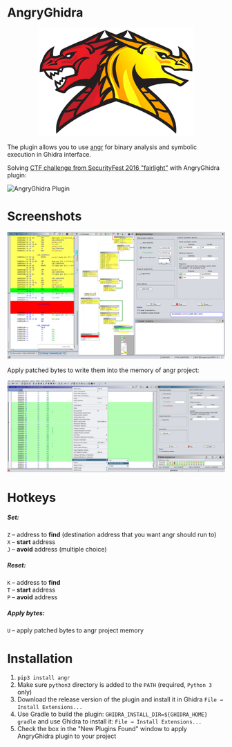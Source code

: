 # AngryGhidra

<p align="center"><img src="./images/Icon.png" width="360" height="250">

The plugin allows you to use [angr](https://github.com/angr/angr) for binary analysis and symbolic execution in Ghidra interface.

Solving [CTF challenge from SecurityFest 2016 "fairlight"](https://github.com/angr/angr-doc/blob/master/examples/securityfest_fairlight/fairlight) with AngryGhidra plugin:

![AngryGhidra Plugin](./images/PluginDemo.gif)

# Screenshots

![AngryGhidraView](./images/View.png)

Apply patched bytes to write them into the memory of angr project:

![ApplyPatchedBytes](./images/ApplyBytes.png)

# Hotkeys

##### Set:  
`Z` – address to **find** (destination address that you want angr should run to)  
`X` – **start** address  
`J` – **avoid** address (multiple choice)  

##### Reset: 
`K` – address to **find**  
`T` – **start** address  
`P` – **avoid** address 

##### Apply bytes:
`U` – apply patched bytes to angr project memory

# Installation
  
1) `pip3 install angr`
2) Make sure `python3` directory is added to the `PATH` (required, `Python 3` only)
3) Download the release version of the plugin and install it in Ghidra `File → Install Extensions...` 
4) Use Gradle to build the plugin: `GHIDRA_INSTALL_DIR=${GHIDRA_HOME} gradle` and use Ghidra to install it: `File → Install Extensions...` 
5) Check the box in the "New Plugins Found" window to apply AngryGhidra plugin to your project
